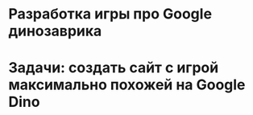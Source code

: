 # Разработка игры про Google динозаврика
# Задачи: создать сайт с игрой максимально похожей на Google Dino
